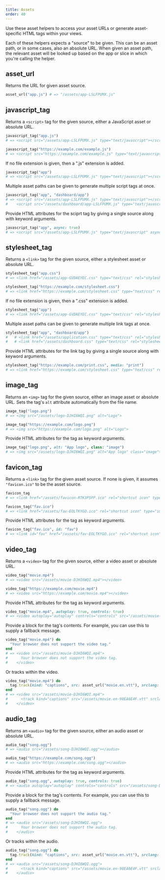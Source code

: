 ```yaml
---
title: Assets
order: 40
---
```


Use these asset helpers to access your asset URLs or generate asset-specific HTML tags within your views.

Each of these helpers expects a "source" to be given. This can be an asset path, or in some cases, also an absolute URL. When given an asset path, the relevant asset will be looked up based on the app or slice in which you're calling the helper.

## asset_url

Returns the URL for given asset source.

```ruby
asset_url("app.js") # => "/assets/app-LSLFPUMX.js"
```

## javascript_tag

Returns a `<script>` tag for the given source, either a JavaScript asset or absolute URL.

```ruby
javascript_tag("app.js")
# => <script src="/assets/app-LSLFPUMX.js" type="text/javascript"></script>

javascript_tag("https://example.com/example.js")
# => <script src="https://example.com/example.js" type="text/javascript"></script>
```

If no file extension is given, then a ".js" extension is added.

```ruby
javascript_tag("app")
# => <script src="/assets/app-LSLFPUMX.js" type="text/javascript"></script>
```

Multiple asset paths can be given to generate multiple script tags at once.

```ruby
javascript_tag("app", "dashboard/app")
# => <script src="/assets/app-LSLFPUMX.js" type="text/javascript"></script>
#    <script src="/assets/dashboard/app-LSLFPUMX.js" type="text/javascript"></script>
```

Provide HTML attributes for the sciprt tag by giving a single source along with keyword arguments.

```ruby
javascript_tag("app", async: true)
# => <script src="/assets/app-LSLFPUMX.js" type="text/javascript" async="async"></script>
```

## stylesheet_tag

Returns a `<link>` tag for the given source, either a stylesheet asset or absolute URL.

```ruby
stylesheet_tag("app.css")
# => <link href="/assets/app-GVDAEYEC.css" type="text/css" rel="stylesheet">

stylesheet_tag("https://example.com/stylesheet.css")
# => <link href="https://example.com/stylesheet.css" type="text/css" rel="stylesheet">
```

If no file extension is given, then a ".css" extension is added.

```ruby
stylesheet_tag("app")
# => <link href="/assets/app-GVDAEYEC.css" type="text/css" rel="stylesheet">
```

Multiple asset paths can be given to generate multiple link tags at once.

```ruby
stylesheet_tag("app", "dashboard/app")
#   # <link href="/assets/application.css" type="text/css" rel="stylesheet">
#   # <link href="/assets/dashboard.css" type="text/css" rel="stylesheet">
```

Provide HTML attributes for the link tag by giving a single source along with keyword arguments.

```ruby
stylesheet_tag("https://example.com/print.css", media: "print")
# => <link href="https://example.com/stylesheet.css" type="text/css" rel="stylesheet" media="print">
```

## image_tag

Returns an `<img>` tag for the given source, either an image asset or absolute URL. Sets the tag's `alt` attribute automatically from the file name.

```ruby
image_tag("logo.png")
# => <img src="/assets/logo-DJHI6WQI.png" alt="Logo">

image_tag("https://example.com/logo.png")
# => <img src="https://example.com/logo.png" alt="Logo">
```

Provide HTML attributes for the tag as keyword arguments.

```ruby
image_tag("logo.png", alt: "App logo", class: "image")
# => <img src="/assets/logo-DJHI6WQI.png" alt="App logo" class="image">
```

## favicon_tag

Returns a `<link>` tag for the given asset source. If none is given, it assumes `"favicon.ico"` to be the asset source.

```ruby
favicon_tag
# => <link href="/assets/favicon-RTK3P5FP.ico" rel="shortcut icon" type="image/x-icon">

favicon_tag("fav.ico")
# => <link href="/assets/fav-EOLTKYGO.ico" rel="shortcut icon" type="image/x-icon">
```

Provide HTML attributes for the tag as keyword arguments.

```ruby
favicon_tag("fav.ico", id: "fav")
# => <link id="fav" href="/assets/fav-EOLTKYGO.ico" rel="shortcut icon" type="image/x-icon">
```

## video_tag

Returns a `<video>` tag for the given source, either a video asset or absolute URL.

```ruby
video_tag("movie.mp4")
# => <video src="/assets/movie-DJHI6WQI.mp4"></video>

video_tag("https://example.com/movie.mp4")
# => <video src="https://example.com/movie.mp4"></video>
```

Provide HTML attributes for the tag as keyword arguments.

```ruby
video_tag("movie.mp4", autoplay: true, controls: true)
# => <video autoplay="autoplay" controls="controls" src="/assets/movie-DJHI6WQI.mp4"></video>
```

Provide a block for the tag's contents. For example, you can use this to supply a fallback message.

```ruby
video_tag("movie.mp4") do
  "Your browser does not support the video tag."
end
# => <video src="/assets/movie-DJHI6WQI.mp4">
#      Your browser does not support the video tag.
#    </video>
```

Or tracks within the video.

```ruby
video_tag("movie.mp4") do
  tag.track(kind: "captions", src: asset_url("movie.en.vtt"), srclang: "en", label: "English")
end
# => <video src="/assets/movie-DJHI6WQI.mp4">
#      <track kind="captions" src="/assets/movie.en-98EA6E4F.vtt" srclang="en" label="English">
#    </video>
```

## audio_tag

Returns an `<audio>` tag for the given source, either an audio asset or absolute URL.

```ruby
audio_tag("song.ogg")
# => <audio src="/assets/song-DJHI6WQI.ogg"></audio>

audio_tag("https://example.com/song.ogg")
# => <audio src="https://example.com/song.ogg"></audio>
```

Provide HTML attributes for the tag as keyword arguments.

```ruby
audio_tag("song.ogg", autoplay: true, controls: true)
# => <audio autoplay="autoplay" controls="controls" src="/assets/song-DJHI6WQI.ogg"></audio>
```

Provide a block for the tag's contents. For example, you can use this to supply a fallback message.

```ruby
audio_tag("song.ogg") do
  "Your browser does not support the audio tag."
end
# => <audio src="/assets/song-DJHI6WQI.ogg">
#      Your browser does not support the audio tag.
#    </audio>
```

Or tracks within the audio.

```ruby
audio_tag("song.ogg") do
  tag.track(kind: "captions", src: asset_url("movie.en.vtt"), srclang: "en", label: "English")
end
# => <audio src="/assets/song-DJHI6WQI.ogg">
#      <track kind="captions" src="/assets/movie.en-98EA6E4F.vtt" srclang="en" label="English">
#    </audio>
```
